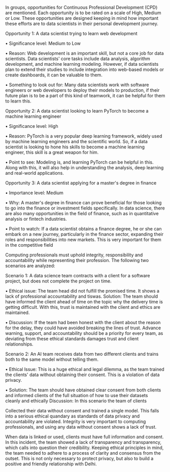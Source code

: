 In groups, opportunities for Continuous Professional Development (CPD) are mentioned. Each opportunity is to be rated on a scale of High, Medium or Low. These opportunities are designed keeping in mind how important these efforts are to data scientists in their personal development journey.

Opportunity 1: A data scientist trying to learn web development

• Significance level: Medium to Low

• Reason: Web development is an important skill, but not a core job for data scientists. Data scientists' core tasks include data analysis, algorithm development, and machine learning modeling. However, if data scientists plan to extend their studies to include integration into web-based models or create dashboards, it can be valuable to them.

• Something to look out for: Many data scientists work with software engineers or web developers to deploy their models to production, if their future plan is to be a part of this kind of teamwork, it can be helpful for them to learn this.

Opportunity 2: A data scientist looking to learn PyTorch to become a machine learning engineer

• Significance level: High

• Reason: PyTorch is a very popular deep learning framework, widely used by machine learning engineers and the scientific world. So, if a data scientist is looking to hone his skills to become a machine learning engineer, this skill is a great weapon for him.

• Point to see: Modeling is, and learning PyTorch can be helpful in this. Along with this, it will also help in understanding the analysis, deep learning and real-world applications.

Opportunity 3: A data scientist applying for a master's degree in finance

• Importance level: Medium

• Why: A master's degree in finance can prove beneficial for those looking to go into the finance or investment fields specifically. In data science, there are also many opportunities in the field of finance, such as in quantitative analysis or fintech industries.

• Point to watch: If a data scientist obtains a finance degree, he or she can embark on a new journey, particularly in the finance sector, expanding their roles and responsibilities into new markets. This is very important for them in the competitive field

Computing professionals must uphold integrity, responsibility and accountability while representing their profession. The following two scenarios are analyzed:

Scenario 1: A data science team contracts with a client for a software project, but does not complete the project on time.

• Ethical issue: The team head did not fulfill the promised time. It shows a lack of professional accountability and tiswas.
Solution: The team should have informed the client ahead of time on the topic why the delivery time is getting difficult. With this, trust is maintained with the client and ethics are maintained.

• Discussion: If the team had been honest with the client about the reason for the delay, they could have avoided breaking the lines of trust. Advance warning, support, and accountability should be a priority for every team, as deviating from these ethical standards damages trust and client relationships.

Scenario 2: An AI team receives data from two different clients and trains both to the same model without telling them.

• Ethical Issue: This is a huge ethical and legal dilemma, as the team trained the clients' data without obtaining their consent. This is a violation of data privacy.

• Solution: The team should have obtained clear consent from both clients and informed clients of the full situation of how to use their datasets cleanly and ethically
Discussion: In this scenario the team of clients

Collected their data without consent and trained a single model. This falls into a serious ethical quandary as standards of data privacy and accountability are violated. Integrity is very important to computing professionals, and using any data without consent shows a lack of trust.

When data is linked or used, clients must have full information and consent. In this incident, the team showed a lack of transparency and transparency, which calls into question their credibility. Keeping ethical principles in mind, the team needed to adhere to a process of clarity and consensus from the outset. This is not only necessary to protect privacy, but also to build a positive and friendly relationship with Delhi.

